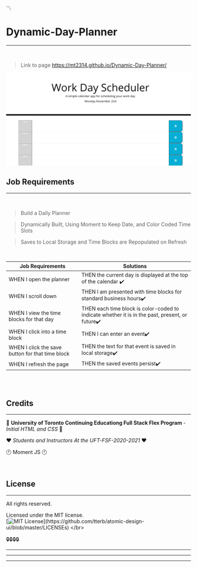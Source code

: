 :part_alternation_mark:

# Dynamic-Day-Planner
---
<br />

>Link to page https://mt2314.github.io/Dynamic-Day-Planner/

<img src="Assets/Day-Planner.png" alt="Image Preview Of JS Dynamic Quiz Website" width="600"/>

## Job Requirements
---

</br>

>Build a Daily Planner

>Dynamically Built, Using Moment to Keep Date, and Color Coded Time Slots

>Saves to Local Storage and Time Blocks are Repopulated on Refresh


  
</br>

| Job Requirements                               | Solutions                                                                                       |
| ---------------------------------------------- | ----------------------------------------------------------------------------------------------- |
| WHEN I open the planner                   | THEN the current day is displayed at the top of the calendar  :heavy_check_mark:                                                          |
| WHEN I scroll down | THEN I am presented with time blocks for standard business hours:heavy_check_mark: |
| WHEN I view the time blocks for that day                 | THEN each time block is color-coded to indicate whether it is in the past, present, or future:heavy_check_mark:                                                           |
| WHEN I click into a time block            | THEN I can enter an event:heavy_check_mark:                                                              |
| WHEN I click the save button for that time block                  | THEN the text for that event is saved in local storage:heavy_check_mark:                                              |
| WHEN I refresh the page                | THEN the saved events persist:heavy_check_mark:

</br>
</br>


## Credits
---
:school: 
**University of Toronto Continuing Educationg
Full Stack Flex Program** - *Initial HTML and CSS*
:school:

:heart: 
*Students and Instructors At the UFT-FSF-2020-2021*
:heart:

:clock12:
Moment JS
:clock12:

</br>

## License
---

All rights reserved.

Licensed under the MIT license.
<br>
[![MIT License](https://img.shields.io/apm/l/atomic-design-ui.svg?)](https://github.com/tterb/atomic-design-ui/blob/master/LICENSEs)
</br>

:lock::lock::lock::lock:

_____
____
___